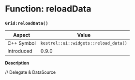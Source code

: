 
# Function: reloadData
### `Grid:reloadData()`

| Aspect | Value |
| --- | --- |
| C++ Symbol | `kestrel::ui::widgets::reload_data()` |
| Introduced | 0.9.0 |

**Description**

// Delegate & DataSource
